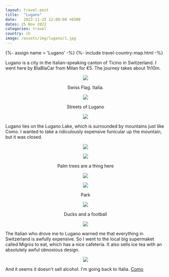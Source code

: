 ```yaml
---
layout: travel-post
title:  "Lugano"
date:   2022-11-25 12:00:00 +0300
dates: 25 Nov 2022
categories: travel
country: ch
image: /assets/img/lugano/1.jpg
---
```

{%- assign name = 'Lugano' -%}
{%- include travel-country-map.html -%}

Lugano is a city in the Italian-speaking canton of Ticino in Switzerland. I went here by BlaBlaCar from Milan for €5. The journey takes about 1h10m.
<center>
<img src="{{site.baseurl}}/assets/img/lugano/1.jpg" />
<p class="image-label">
Swiss Flag. Italia.
</p>
</center>

<center>
<img src="{{site.baseurl}}/assets/img/lugano/2.jpg" />
<p class="image-label">
Streets of Lugano
</p>
</center>


<center>
<img src="{{site.baseurl}}/assets/img/lugano/3.jpg" />
<p class="image-label">
</p>
</center>

Lugano lies on the Lugano Lake, which is surrounded by mountains just like Como. I wanted to take a ridiculously expensive funicular up the mountain, but it was closed.
<center>
<img src="{{site.baseurl}}/assets/img/lugano/4.jpg" />
<p class="image-label">
</p>
</center>

<center>
<img src="{{site.baseurl}}/assets/img/lugano/5.jpg" />
<p class="image-label">
Palm trees are a thing here
</p>
</center>

<center>
<img src="{{site.baseurl}}/assets/img/lugano/6.jpg" />
<p class="image-label">
</p>
</center>

<center>
<img src="{{site.baseurl}}/assets/img/lugano/7.jpg" />
<p class="image-label">
Park
</p>
</center>

<center>
<img src="{{site.baseurl}}/assets/img/lugano/8.jpg" />
<p class="image-label">
Ducks and a football
</p>
</center>


<center>
<img src="{{site.baseurl}}/assets/img/lugano/9.jpg" />
<p class="image-label">
</p>
</center>

The Italian who drove me to Lugano warned me that everything in Switzerland is awfully expensive. So I went to the local big supermaket called Migros to eat, which has a nice cafeteria.
It also sells ice tea with an absolutely awful obnoxious design. 
<center>
<img src="{{site.baseurl}}/assets/img/lugano/10.jpg" />
<p class="image-label">
</p>
</center>
And it seems it doesn't sell alcohol. I'm going back to Italia.

<a class="prev" href="/travel/2022/como">
Como
</a>